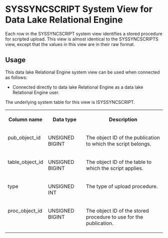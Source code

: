 <!-- loio3bea70906c5f1014901efbe57e06183f -->

# SYSSYNCSCRIPT System View for Data Lake Relational Engine

Each row in the SYSSYNCSCRIPT system view identifies a stored procedure for scripted upload. This view is almost identical to the SYSSYNCSCRIPTS view, except that the values in this view are in their raw format.



<a name="loio3bea70906c5f1014901efbe57e06183f__section_v1w_qbq_b4b"/>

## Usage

This data lake Relational Engine system view can be used when connected as follows:

-   Connected directly to data lake Relational Engine as a data lake Relational Engine user.



The underlying system table for this view is ISYSSYNCSCRIPT.


<table>
<tr>
<th valign="top">

Column name

</th>
<th valign="top">

Data type

</th>
<th valign="top">

Description

</th>
</tr>
<tr>
<td valign="top">

pub\_object\_id

</td>
<td valign="top">

UNSIGNED BIGINT

</td>
<td valign="top">

The object ID of the publication to which the script belongs.

</td>
</tr>
<tr>
<td valign="top">

table\_object\_id

</td>
<td valign="top">

UNSIGNED BIGINT

</td>
<td valign="top">

The object ID of the table to which the script applies.

</td>
</tr>
<tr>
<td valign="top">

type

</td>
<td valign="top">

UNSIGNED INT

</td>
<td valign="top">

The type of upload procedure.

</td>
</tr>
<tr>
<td valign="top">

proc\_object\_id

</td>
<td valign="top">

UNSIGNED BIGINT

</td>
<td valign="top">

The object ID of the stored procedure to use for the publication.

</td>
</tr>
</table>

